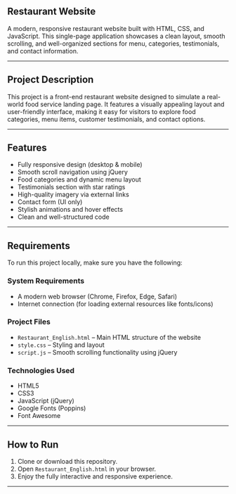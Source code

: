 ##  Restaurant Website

A modern, responsive restaurant website built with HTML, CSS, and JavaScript. This single-page application showcases a clean layout, smooth scrolling, and well-organized sections for menu, categories, testimonials, and contact information.

---

##  Project Description

This project is a front-end restaurant website designed to simulate a real-world food service landing page. It features a visually appealing layout and user-friendly interface, making it easy for visitors to explore food categories, menu items, customer testimonials, and contact options.

---

##  Features

-  Fully responsive design (desktop & mobile)
-  Smooth scroll navigation using jQuery
-  Food categories and dynamic menu layout
-  Testimonials section with star ratings
-  High-quality imagery via external links
-  Contact form (UI only)
-  Stylish animations and hover effects
-  Clean and well-structured code

---

##  Requirements

To run this project locally, make sure you have the following:

###  System Requirements
- A modern web browser (Chrome, Firefox, Edge, Safari)
- Internet connection (for loading external resources like fonts/icons)

###  Project Files
- `Restaurant_English.html` – Main HTML structure of the website
- `style.css` – Styling and layout
- `script.js` – Smooth scrolling functionality using jQuery

###  Technologies Used
- HTML5
- CSS3
- JavaScript (jQuery)
- Google Fonts (Poppins)
- Font Awesome

---

##  How to Run

1. Clone or download this repository.
2. Open `Restaurant_English.html` in your browser.
3. Enjoy the fully interactive and responsive experience.

---




